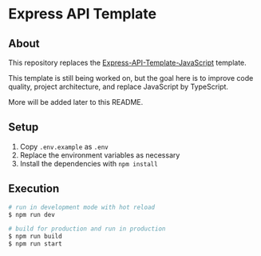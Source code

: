 # Express API Template

## About

This repository replaces the [Express-API-Template-JavaScript](https://github.com/andresilva-cc/Express-API-Template-JavaScript) template.

This template is still being worked on, but the goal here is to improve code quality, project architecture, and replace JavaScript by TypeScript.

More will be added later to this README.

## Setup

1. Copy `.env.example` as `.env`
2. Replace the environment variables as necessary
3. Install the dependencies with `npm install`

## Execution

```bash
# run in development mode with hot reload
$ npm run dev

# build for production and run in production
$ npm run build
$ npm run start